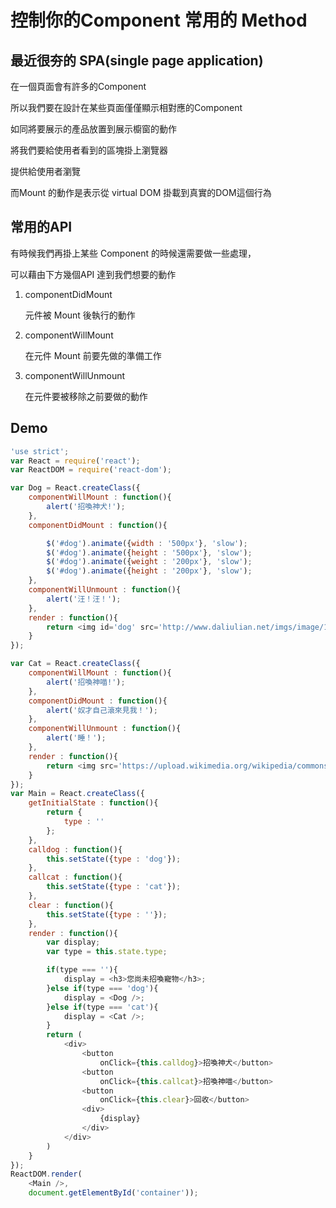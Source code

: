 # 控制你的Component 常用的 Method

## 最近很夯的 SPA(single page application)

在一個頁面會有許多的Component

所以我們要在設計在某些頁面僅僅顯示相對應的Component

如同將要展示的產品放置到展示櫥窗的動作

將我們要給使用者看到的區塊掛上瀏覽器

提供給使用者瀏覽

而Mount 的動作是表示從 virtual DOM 掛載到真實的DOM這個行為

## 常用的API

有時候我們再掛上某些 Component 的時候還需要做一些處理，

可以藉由下方幾個API 達到我們想要的動作

1. componentDidMount

    元件被 Mount 後執行的動作

2. componentWillMount

    在元件 Mount 前要先做的準備工作

3. componentWillUnmount

    在元件要被移除之前要做的動作

## Demo

```js
'use strict';
var React = require('react');
var ReactDOM = require('react-dom');

var Dog = React.createClass({
    componentWillMount : function(){
        alert('招喚神犬!');
    },
    componentDidMount : function(){

        $('#dog').animate({width : '500px'}, 'slow');
        $('#dog').animate({height : '500px'}, 'slow');
        $('#dog').animate({weight : '200px'}, 'slow');
        $('#dog').animate({height : '200px'}, 'slow');
    },
    componentWillUnmount : function(){
        alert('汪！汪！');
    },
    render : function(){
        return <img id='dog' src='http://www.daliulian.net/imgs/image/19/1976926.jpg' />
    }
});

var Cat = React.createClass({
    componentWillMount : function(){
        alert('招喚神喵!');
    },
    componentDidMount : function(){
        alert('奴才自己滾來見我！');
    },
    componentWillUnmount : function(){
        alert('睡！');
    },
    render : function(){
        return <img src='https://upload.wikimedia.org/wikipedia/commons/a/a2/Cat_Golden_Chinchilla.jpg' />
    }
});
var Main = React.createClass({
    getInitialState : function(){
        return {
            type : ''
        };
    },
    calldog : function(){
        this.setState({type : 'dog'});
    },
    callcat : function(){
        this.setState({type : 'cat'});
    },
    clear : function(){
        this.setState({type : ''});
    },
    render : function(){
        var display;
        var type = this.state.type;

        if(type === ''){
            display = <h3>您尚未招喚寵物</h3>;
        }else if(type === 'dog'){
            display = <Dog />;
        }else if(type === 'cat'){
            display = <Cat />;
        }
        return (
            <div>
                <button
                    onClick={this.calldog}>招喚神犬</button>
                <button
                    onClick={this.callcat}>招喚神喵</button>
                <button
                    onClick={this.clear}>回收</button>
                <div>
                    {display}
                </div>
            </div>
        )
    }
});
ReactDOM.render(
    <Main />,
    document.getElementById('container'));
```
